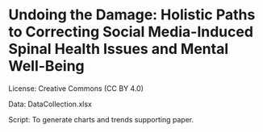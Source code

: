 #   Undoing the Damage: Holistic Paths to Correcting Social Media-Induced Spinal Health Issues and Mental Well-Being

License: Creative Commons (CC BY 4.0)


Data: DataCollection.xlsx


Script: To generate charts and trends supporting paper.

